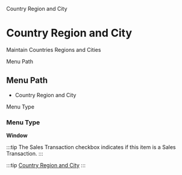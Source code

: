 
Country Region and City
# Country Region and City


Maintain Countries Regions and Cities

Menu Path
## Menu Path



- Country Region and City

Menu Type
### Menu Type

**Window**

:::tip
The Sales Transaction checkbox indicates if this item is a Sales Transaction.
:::

:::tip
[Country Region and City](functional-guide/window/window-country-region-and-city.md)
:::